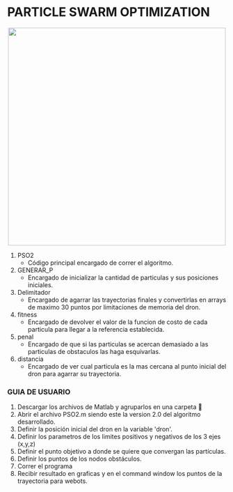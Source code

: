 
# PARTICLE SWARM OPTIMIZATION
<div id="image" align= "center">
  <img src="https://user-images.githubusercontent.com/60333304/204687421-21839e98-cb12-4104-8096-0a9655b005df.gif" width = "500"/>
  </div>

1. PSO2
    - Código principal encargado de correr el algoritmo.
2. GENERAR_P
    - Encargado de inicializar la cantidad de particulas y sus posiciones iniciales.
3. Delimitador
    - Encargado de agarrar las trayectorias finales y convertirlas en arrays de maximo 30 puntos por limitaciones de memoria del dron.
4. fitness
    - Encargado de devolver el valor de la funcion de costo de cada particula para llegar a la referencia establecida.
5. penal
    - Encargado de que si las particulas se acercan demasiado a las particulas de obstaculos las haga esquivarlas.
6. distancia
    - Encargado de ver cual particula es la mas cercana al punto inicial del dron para agarrar su trayectoria.
    
 ### GUIA DE USUARIO
 
1. Descargar los archivos de Matlab y agruparlos en una carpeta 📁
2. Abrir el archivo PSO2.m siendo este la version 2.0 del algoritmo desarrollado.
3. Definir la posición inicial del dron en la variable 'dron'. 
4. Definir los parametros de los limites positivos y negativos de los 3 ejes (x,y,z)
5. Definir el punto objetivo a donde se quiere que convergan las partículas.
6. Definir los puntos de los nodos obstáculos. 
7. Correr el programa 
8. Recibir resultado en graficas y en el command window los puntos de la trayectoria para webots.

